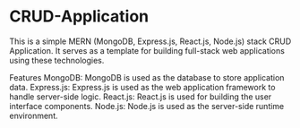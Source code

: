 # CRUD-Application

This is a simple MERN (MongoDB, Express.js, React.js, Node.js) stack CRUD Application. It serves as a template for building full-stack web applications using these technologies.

Features
MongoDB: MongoDB is used as the database to store application data.
Express.js: Express.js is used as the web application framework to handle server-side logic.
React.js: React.js is used for building the user interface components.
Node.js: Node.js is used as the server-side runtime environment.
